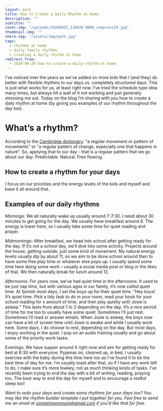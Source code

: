 ```yaml
---
layout: post
title: How to Create a Daily Rhythm at Home
description: ""
subtitle: ""
cover-img: "/uploads/20200822_110434_0000_compress19.jpg"
thumbnail-img: ""
share-img: "/assets/img/path.jpg"
tags:
  - rhythms at home
  - daily family rhythms
  - creating a daily rhythm at home
redirect_from:
  - 2020-08-29-how-to-create-a-daily-rhythm-at-home
---
```


I've noticed over the years as we've added on more kids that I (and they) do better with flexible rhythms to our days vs. completely structured days. This is just what works for us, at least right now. I’ve tried the schedule type idea many times, but always hit a wall of it not working and just generally stressing me out. Today on the blog I’m sharing with you how to create a daily rhythm at home (by giving you examples of our rhythm throughout the day too).

# What’s a rhythm?

According to the [Cambridge dictionary](https://dictionary.cambridge.org/dictionary/english/rhythm): "a regular movement or pattern of movements" or "a regular pattern of change, especially one that happens in nature". So, applying that to our day - that is a regular pattern that we go about our day. Predictable. Natural. Free flowing.

## How to create a rhythm for your days

I focus on our priorities and the energy levels of the kids and myself and base it all around that.

## Examples of our daily rhythms

_Mornings_: We all naturally wake up usually around 7-7:30. I need about 30 minutes to get going for the day. We usually have breakfast around 8. The energy is lower here, so I usually take some time for quiet reading and prayer.

_Midmornings_: After breakfast, we head into school after getting ready for the day. If it’s not a school day, we’ll dive into some activity. Projects around the house, getting outside, just some kind of movement. My natural energy levels usually dip by about 11, so we aim to be done school around then to have some free play time or whatever else pops up. I usually spend some time here doing some work – usually a social media post or blog or the likes of that. We then naturally break for lunch around 12.

_Afternoons_: For years now, we’ve had quiet time in the afternoons. It used to be just nap time, but with various ages in our family, it’s now called quiet time. At 1pmish most days, I set the boys up for their quiet time. “Hey boys! It’s quiet time. Pick a tidy task to do in your room, read your book for your school reading for x amount of time, and then play quietly until Josie is asleep.” This lasts from about 1 to 2 depending on the day. It’s a nice period of time for me too to usually have some quiet. Sometimes I’ll just rest. Sometimes I’ll read or answer emails. When Josie is asleep, the boys now can have a bit of screen time until Josie is awake and while I usually work here. Some days, I do choose to rest, depending on the day. But most days, I enjoy working in the quiet. I pop on an audio training usually and go about some of the priority work tasks.

Evenings: We have supper around 5 right now and aim for getting ready for bed at 6:30 with everyone. Pyjamas on, cleaned up, in bed. I usually exercise with the baby during this time here too as I’ve found it to be the best time of day for me. I’m usually toast after that, so if I have any work left to do, I make sure it’s more lowkey, not as much thinking kinds of tasks. I’ve recently been trying to end the day with a bit of writing, reading, praying too. The best way to end the day for myself and to encourage a restful sleep too!

_Want to redo your days and create some rhythms for your days too? You may like the rhythm builder template I put together for you. Feel free to send me an email at_ [_simplehomemom@gmail.com_](mailto:simplehomemom@gmail.com) _if you’d like that for free._
